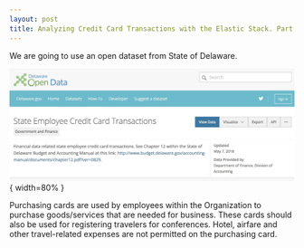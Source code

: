 ```yaml
---
layout: post
title: Analyzing Credit Card Transactions with the Elastic Stack. Part 1 - Ingesting
---
```


We are going to use an open dataset from State of Delaware.

![State of Delaware's Open Data Portal (https://data.delaware.gov/)](/images/delaware/portal.jpg){ width=80% }


Purchasing cards are used by employees within the Organization to purchase goods/services that are needed for business. These cards should also be used for registering travelers for conferences. Hotel, airfare and other travel-related expenses are not permitted on the purchasing card.




